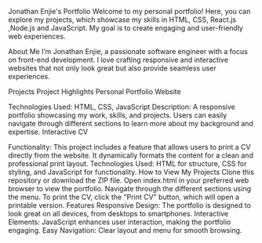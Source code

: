 Jonathan Enjie's Portfolio
Welcome to my personal portfolio! Here, you can explore my projects, which showcase my skills in HTML, CSS, React.js ,Node.js and JavaScript. My goal is to create engaging and user-friendly web experiences.

About Me
I’m Jonathan Enjie, a passionate software engineer with a focus on front-end development. I love crafting responsive and interactive websites that not only look great but also provide seamless user experiences.

Projects
Project Highlights
Personal Portfolio Website

Technologies Used: HTML, CSS, JavaScript
Description: A responsive portfolio showcasing my work, skills, and projects. Users can easily navigate through different sections to learn more about my background and expertise.
Interactive CV

Functionality: This project includes a feature that allows users to print a CV directly from the website. It dynamically formats the content for a clean and professional print layout.
Technologies Used: HTML for structure, CSS for styling, and JavaScript for functionality.
How to View My Projects
Clone this repository or download the ZIP file.
Open index.html in your preferred web browser to view the portfolio.
Navigate through the different sections using the menu.
To print the CV, click the "Print CV" button, which will open a printable version.
Features
Responsive Design: The portfolio is designed to look great on all devices, from desktops to smartphones.
Interactive Elements: JavaScript enhances user interaction, making the portfolio engaging.
Easy Navigation: Clear layout and menu for smooth browsing.

